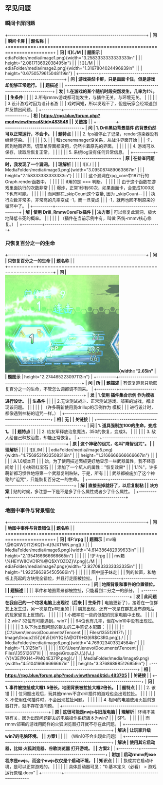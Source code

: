 ## 罕见问题

### 瞬间卡屏问题

+----------+-----------------------------------------------------------+
| **问     | 瞬间卡屏                                                  |
| 题名称** |                                                           |
+==========+===========================================================+
| **问     | ![](./M                                                   |
| 题图示** | ediaFolder/media/image1.png){width="3.2583333333333333in" |
|          | height="2.081713692038495in"}                             |
|          | ![](./M                                                   |
|          | ediaFolder/media/image2.png){width="1.3167804024496939in" |
|          | height="0.6750579615048119in"}                            |
+----------+-----------------------------------------------------------+
| **问     | 游戏突然卡屏，只是画面卡住，但是游戏却能够正常运行。      |
| 题描述** |                                                           |
+----------+-----------------------------------------------------------+
| **发     | 1.在游戏的某个随机时段突然发生，几率为1%。                |
| 生条件** |                                                           |
|          | 2.所有rmmv游戏都可能发生，与插件无关，与环境无关。        |
|          |                                                           |
|          | 3.设计游戏时因为设计者游                                  |
|          | 戏时间短，所以发现不了，但是玩家会经常遇到并反馈出问题。  |
+----------+-----------------------------------------------------------+
| **相     | <https://rpg.blue/forum.php?mod=viewthread&tid=483548>    |
| 关链接** |                                                           |
+----------+-----------------------------------------------------------+
| **问     | 1\. Drill黑边背景插件 的背景仍然可以正常运行，不会卡。    |
| 题特点** |                                                           |
|          | 2\. fps被停止了记录，render渲染器没有继续渲染。           |
|          |                                                           |
|          | 3\.                                                       |
|          | 和scenemanager没关系，从战斗界面开始                      |
|          | 卡，回到地图界面，切菜单界面都没用，仍然卡着原先的界面。  |
|          |                                                           |
|          | 4\. 游戏可以保存，读取后恢复正常。                        |
|          |                                                           |
|          | 5\. 系统log没有任何异常信息。                             |
+----------+-----------------------------------------------------------+
| **原     | 在排查问题时，我发现了一个漏洞。                          |
| 理解析** |                                                           |
|          | ![](./                                                    |
|          | MediaFolder/media/image3.png){width="3.095087489063867in" |
|          | height="2.158333333333333in"}                             |
|          |                                                           |
|          | 这个漏洞在rpg_core中1871行的Graph.render函数中，          |
|          |                                                           |
|          | if用的是 === 判断。                                       |
|          |                                                           |
|          | 由于这个函数在游戏里面执行的次数非常                      |
|          | 爆炸，正常1秒有60次，如果画面卡，会变成1000次下也有可能。 |
|          |                                                           |
|          | 而问题在_skipCount这个变量, 因为 \_skipCount\--           |
|          | 执行次数非常多，非常高的几率变成 -1，而一旦变成           |
|          | -1，就再也回不到原来的循环中了。                          |
+----------+-----------------------------------------------------------+
| **解     | 使用 Drill_RmmvCoreFix插件                                |
| 决方案** | 可以修复此漏洞，极大地降低卡死的概率。                    |
|          |                                                           |
|          | （插件在当前示例中有，叫做 系统-rmmv核心修复。）          |
+----------+-----------------------------------------------------------+

### 只恢复百分之一的生命

+----------+-----------------------------------------------------------+
| **问     | 只恢复百分之一的生命                                      |
| 题名称** |                                                           |
+==========+===========================================================+
| **问     | ![](./MediaFolder/media/image4.png){width="2.65in"        |
| 题图示** | height="2.274465223097113in"}                             |
+----------+-----------------------------------------------------------+
| **问     | 所                                                        |
| 题描述** | 有恢复道具只能恢复百分之一的生命，不管怎么调都调不回来。  |
+----------+-----------------------------------------------------------+
| **发     | 1.使用 插件集合示例 作为模板进行设计。                    |
| 生条件** |                                                           |
|          | 2.无论测试战斗、正常测试游戏、部署的游戏，都出现该问题。  |
|          |                                                           |
|          | （许多萌新使用我drillup的示例作为 模板                    |
|          | 进行设计时，都像遇到神秘的诅咒一样。）                    |
+----------+-----------------------------------------------------------+
| **相     | 无                                                        |
| 关链接** |                                                           |
+----------+-----------------------------------------------------------+
| **问     | 1.  道具强制加100的生命，变成1。                          |
| 题特点** |                                                           |
|          | 2.  给友军释放治愈魔法，350的恢复，变成3。                |
|          |                                                           |
|          | 3.  敌人给自己释放治愈，却能正常恢复。                    |
+----------+-----------------------------------------------------------+
| **原     | 这个神秘的诅咒，名叫"降智诅咒"。                          |
| 理解析** |                                                           |
|          | ![](./M                                                   |
|          | ediaFolder/media/image5.png){width="4.7569531933508316in" |
|          | height="1.3166666666666667in"}                            |
|          |                                                           |
|          | 从1.8版本开                                               |
|          | 始，为了使用描述面板更好地显示一些武器属性，我不经意间给  |
|          | 小块碎红宝石                                              |
|          | 添加了一个坑人的属性："恢复效果\*                         |
|          | 1.1%"，许多萌新都习惯性地将第一个武器复制粘贴，于是，所有 |
|          | 武器都被施加了这个神秘的"诅咒"，只能恢复百分之一的生命。  |
+----------+-----------------------------------------------------------+
| **解     | 直接去掉就好了，以后复制粘                                |
| 决方案** | 贴的时候，多注意一下是不是多了什么属性或者少了什么属性。  |
+----------+-----------------------------------------------------------+

### 地图中事件与背景错位

+----------+-----------------------------------------------------------+
| **问     | 地图中事件与背景错位                                      |
| 题名称** |                                                           |
+==========+===========================================================+
| **问     | ![F:\\rpg                                                 |
| 题图示** | mv箱\\\@6QXWDIT2)KQ(1\~A}9JXTWN.png](./                   |
|          | MediaFolder/media/image6.png){width="4.614386482939633in" |
|          | height="2.1354166666666665in"}                            |
|          |                                                           |
|          | ![F:\\rpg                                                 |
|          | mv箱\\%HEYW8OVD1R%\@Q\$XYOZOZ}V.png](./M                  |
|          | ediaFolder/media/image7.png){width="2.9270833333333335in" |
|          | height="1.9225863954505686in"}                            |
|          |                                                           |
|          | 图中量子妹走                                              |
|          | 到的位置，和地板上亮起的方块完全错位，并且行走图被拉扯。  |
+----------+-----------------------------------------------------------+
| **问     | 地图背景和事件的位置错位。                                |
| 题描述** |                                                           |
|          | 事件和地图背景都被拉扯，只能看到二分之一的部分。          |
+----------+-----------------------------------------------------------+
| **发     | 此问题在我自己的一个垃圾电脑上出现过（后来                |
| 生条件** | 电脑更新了），接着在一位群友上发生过，另一次是在p1吧里的  |
|          | 朋友出现，还有一次是在群友发布游戏后的玩家留言上反馈的。  |
|          |                                                           |
|          | 1.小概率在一些的低配的玩家电脑中出现。                    |
|          |                                                           |
|          | 2.win7 32位有可能遇到，win7                               |
|          | 64位也有几率，但在win10中没有出现过。                     |
|          |                                                           |
|          | 3.以下为出现问题的群友的二手笔记本配置：                  |
|          |                                                           |
|          | ![C:\\Users\\lenovo\\Documents\\Tencent                   |
|          | Files\\1355126171\\                                       |
|          | Image\\Group2\\5{\\}6\\5{}6Y(QEA\@OT9H3\[6R\$C3R0.png](./ |
|          | MediaFolder/media/image8.png){width="4.769023403324584in" |
|          | height="1.3125in"}                                        |
|          |                                                           |
|          | ![C:\\Users\\lenovo\\Documents\\Tencent                   |
|          | Files\\1355126171\\I                                      |
|          | mage\\Group2\\J\_\\){\\J\_){Y}V3E\@XH4\~PMQ4E37)P.png](./ |
|          | MediaFolder/media/image9.png){width="4.510416666666667in" |
|          | height="3.376868985126859in"}                             |
+----------+-----------------------------------------------------------+
| **相     | <https://rpg.blue/forum.php?mod=viewthread&tid=483705>    |
| 关链接** |                                                           |
+----------+-----------------------------------------------------------+
| **问     | 1.  事件被拉扯成大概1.5倍长，地图背景被拉扯大概2倍长。    |
| 题特点** |                                                           |
|          | 2.  该错                                                  |
|          | 位问题出现后，玩其他rmmv不含drill插件的游戏也会出现拉扯。 |
|          |                                                           |
|          | 3.  不使用任何插件时，不会出现拉扯问题。                  |
|          |                                                           |
|          | 4.  相同的电脑使用火狐浏览器打开，就不存在该问题。        |
+----------+-----------------------------------------------------------+
| **原     | 这很可能是nwjs与旧版电脑                                  |
| 理解析** | 环境不兼容有关，因为出现问题群友的电脑操作系统版本为win7  |
|          | SP1。                                                     |
|          |                                                           |
|          | 而rmmv部署的游戏用同样的火狐浏览器打开就不存在此问题。    |
+----------+-----------------------------------------------------------+
| **解决   | 让玩家升级win7的电脑环境。                                |
| 方案1**  |                                                           |
|          | （Win10不会出现此问题）                                   |
+----------+-----------------------------------------------------------+
| **解决   | 使用其它启动器，比如 火狐浏览器、谷歌浏览器 打开游戏。    |
| 方案2**  |                                                           |
+----------+-----------------------------------------------------------+
| **附加   | 启动rmmv的exe程序是nwjs，而这个nwjs仅仅是个启动环境，     |
| 知识点** |                                                           |
|          | 换成其它启动环境，是可以正常游戏的。                      |
|          |                                                           |
|          | 具体启动器可见："0.基本定义（必看） \> 游戏运行原理.docx" |
+----------+-----------------------------------------------------------+
